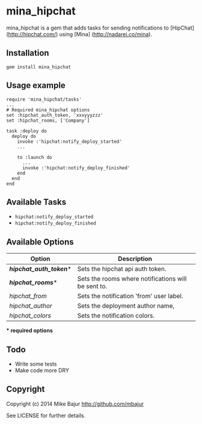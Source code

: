 mina_hipchat
============

mina_hipchat is a gem that adds tasks for sending notifications to [HipChat] (http://hipchat.com/)
using [Mina] (http://nadarei.co/mina).

## Installation

    gem install mina_hipchat

## Usage example

    require 'mina_hipchat/tasks'
    ...
    # Required mina_hipchat options
    set :hipchat_auth_token, 'xxxyyyzzz'
    set :hipchat_rooms, ['Company']

    task :deploy do
      deploy do
        invoke :'hipchat:notify_deploy_started'
        ...

        to :launch do
          ...
          invoke :'hipchat:notify_deploy_finished'
        end
      end
    end

## Available Tasks

* `hipchat:notify_deploy_started`
* `hipchat:notify_deploy_finished`

## Available Options

| Option                    | Description                                         |
| ------------------------- | --------------------------------------------------- |
| *__hipchat_auth_token__** | Sets the hipchat api auth token.                    |
| *__hipchat_rooms__**      | Sets the rooms where notifications will be sent to. |
| *hipchat_from*            | Sets the notification 'from' user label.            |
| *hipchat_author*          | Sets the deployment author name,                    |
| *hipchat_colors*          | Sets the notification colors.                       |

__* required options__

## Todo

* Write some tests
* Make code more DRY

## Copyright

Copyright (c) 2014 Mike Bajur http://github.com/mbajur

See LICENSE for further details.
